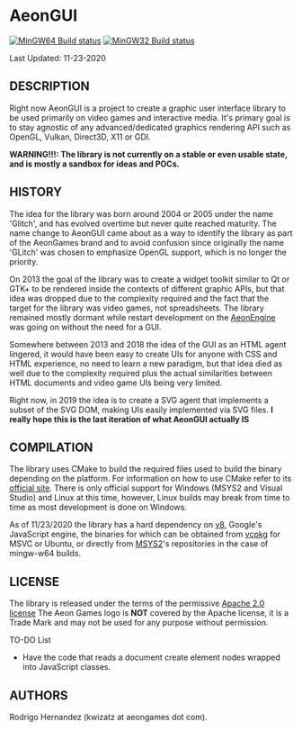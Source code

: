 AeonGUI
=======

[![MinGW64 Build status](https://ci.appveyor.com/api/projects/status/g1hx08cchdmkbw3m?svg=true)](https://ci.appveyor.com/project/Kwizatz/aeongui) [![MinGW32 Build status](https://ci.appveyor.com/api/projects/status/yogupd65ow1dr8pq?svg=true)](https://ci.appveyor.com/project/Kwizatz/aeongui-altq2)

Last Updated: 11-23-2020

DESCRIPTION
-----------

Right now AeonGUI is a project to create a graphic user interface library to be used primarily on video games and interactive media.
It's primary goal is to stay agnostic of any advanced/dedicated graphics rendering API such as OpenGL, Vulkan, Direct3D, X11 or GDI.

**WARNING!!!: The library is not currently on a stable or even usable state, and is mostly a sandbox for ideas and POCs.**

HISTORY
-------

The idea for the library was born around 2004 or 2005 under the name 'Glitch', and has evolved overtime but never quite reached maturity.
The name change to AeonGUI came about as a way to identify the library as part of the AeonGames brand
and to avoid confusion since originally the name 'GLitch' was chosen to emphasize OpenGL support, which is no longer the priority.

On 2013 the goal of the library was to create a widget toolkit similar to Qt or GTK+ to be rendered inside the contexts of different
graphic APIs, but that idea was dropped due to the complexity required and the fact that the target for the library was video games,
not spreadsheets. The library remained mostly dormant while restart development on the [AeonEngine](https://github.com/AeonGames/AeonEngine)
was going on without the need for a GUI.

Somewhere between 2013 and 2018 the idea of the GUI as an HTML agent lingered, it would have been easy to create UIs for anyone
with CSS and HTML experience, no need to learn a new paradigm, but that idea died as well due to the complexity required plus
the actual similarities between HTML documents and video game UIs being very limited.

Right now, in 2019 the idea is to create a SVG agent that implements a subset of the SVG DOM, making UIs easily implemented via SVG files.
**I really hope this is the last iteration of what AeonGUI actually IS**

COMPILATION
-----------

The library uses CMake to build the required files used to build the binary depending on the platform.
For information on how to use CMake refer to its [official site](https://www.cmake.org).
There is only official support for Windows (MSYS2 and Visual Studio) and Linux at this time,
however, Linux builds may break from time to time as most development is done on Windows.

As of 11/23/2020 the library has a hard dependency on [v8](https://v8.dev/), Google's JavaScript engine,
the binaries for which can be obtained from [vcpkg](https://github.com/microsoft/vcpkg) for MSVC or Ubuntu,
or directly from [MSYS2](https://www.msys2.org/)'s repositories in the case of mingw-w64 builds.

LICENSE
-------

The library is released under the terms of the permissive [Apache 2.0 license](http://www.apache.org/licenses/LICENSE-2.0)
The Aeon Games logo is __NOT__ covered by the Apache license, it is a Trade Mark and may not be used for any purpose without permission.

TO-DO List

* Have the code that reads a document create element nodes wrapped into JavaScript classes.

AUTHORS
-------

Rodrigo Hernandez (kwizatz at aeongames dot com).
